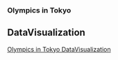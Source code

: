 ### Olympics in Tokyo
## DataVisualization
[Olympics in Tokyo DataVisualization](https://app.powerbi.com/view?r=eyJrIjoiYjcxOGY5MjAtNjRjNy00MTZlLWE3MTgtODhmZTVkYzViYWZkIiwidCI6IjZmNDQzMmRjLTIwZDItNDQxZC1iMWRiLWFjMzM4MGJhNjMzZCIsImMiOjEwfQ%3D%3D)
